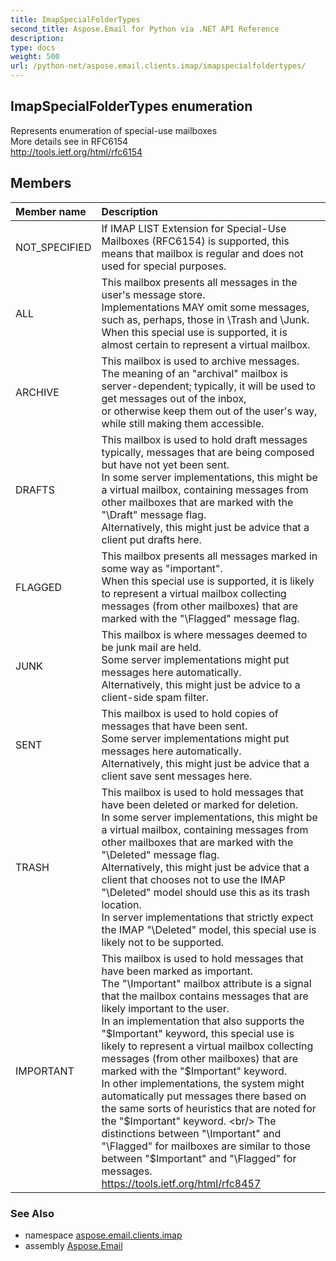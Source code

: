 ```yaml
---
title: ImapSpecialFolderTypes
second_title: Aspose.Email for Python via .NET API Reference
description: 
type: docs
weight: 500
url: /python-net/aspose.email.clients.imap/imapspecialfoldertypes/
---
```


## ImapSpecialFolderTypes enumeration

Represents enumeration of special-use mailboxes<br/>            More details see in RFC6154 <br/>            http://tools.ietf.org/html/rfc6154

## Members
| Member name | Description |
| :- | :- |
|NOT_SPECIFIED|If IMAP LIST Extension for Special-Use Mailboxes (RFC6154) is supported, this means that mailbox is regular and does not used for special purposes.|
|ALL|This mailbox presents all messages in the user's message store. <br/>            Implementations MAY omit some messages, such as, perhaps, those in \Trash and \Junk.  <br/>            When this special use is supported, it is almost certain to represent a virtual mailbox.|
|ARCHIVE|This mailbox is used to archive messages.<br/>            The meaning of an "archival" mailbox is server-dependent; typically, it will be used to get messages out of the inbox, <br/>            or otherwise keep them out of the user's way, while still making them accessible.|
|DRAFTS|This mailbox is used to hold draft messages typically, messages that are being composed but have not yet been sent.<br/>            In some server implementations, this might be a virtual mailbox, containing messages from other mailboxes that are marked with the "\Draft" message flag.  <br/>            Alternatively, this might just be advice that a client put drafts here.|
|FLAGGED|This mailbox presents all messages marked in some way as "important".<br/>            When this special use is supported, it is likely to represent a virtual mailbox collecting messages (from other mailboxes) that are marked with the "\Flagged" message flag.|
|JUNK|This mailbox is where messages deemed to be junk mail are held.<br/>            Some server implementations might put messages here automatically.  <br/>            Alternatively, this might just be advice to a client-side spam filter.|
|SENT|This mailbox is used to hold copies of messages that have been sent.<br/>            Some server implementations might put messages here automatically.  <br/>            Alternatively, this might just be advice that a client save sent messages here.|
|TRASH|This mailbox is used to hold messages that have been deleted or marked for deletion.<br/>            In some server implementations, this might be a virtual mailbox, containing messages from other mailboxes that are marked with the "\Deleted" message flag. <br/>            Alternatively, this might just be advice that a client that chooses not to use the IMAP "\Deleted" model should use this as its trash location.  <br/>            In server implementations that strictly expect the IMAP "\Deleted" model, this special use is likely not to be supported.|
|IMPORTANT|This mailbox is used to hold messages that have been marked as important.<br/>            The "\Important" mailbox attribute is a signal that the mailbox contains messages that are likely important to the user.<br/>            In an implementation that also supports the "$Important" keyword, this special use is likely to represent a virtual mailbox collecting messages (from other mailboxes) that are marked with the "$Important" keyword. <br/>            In other implementations, the system might automatically put messages there based on the same sorts of heuristics that are noted for the "$Important" keyword.  <br/>            The distinctions between "\Important" and "\Flagged" for mailboxes are similar to those between "$Important" and "\Flagged" for messages.<br/>            https://tools.ietf.org/html/rfc8457|

### See Also

* namespace [aspose.email.clients.imap](/email/python-net/aspose.email.clients.imap/)
* assembly [Aspose.Email](/email/python-net/)

